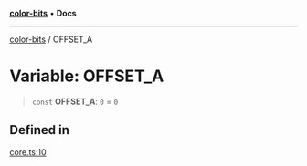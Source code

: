 [**color-bits**](../README.md) • **Docs**

***

[color-bits](../README.md) / OFFSET\_A

# Variable: OFFSET\_A

> `const` **OFFSET\_A**: `0` = `0`

## Defined in

[core.ts:10](https://github.com/romgrk/color-bits/blob/c5c0102ea19a813c9c975d4fbcf79d350814076c/src/core.ts#L10)
